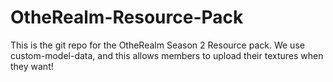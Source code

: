 # OtheRealm-Resource-Pack
This is the git repo for the OtheRealm Season 2 Resource pack. We use custom-model-data, and this allows members to upload their textures when they want!
